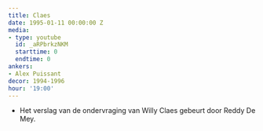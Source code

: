 ```yaml
---
title: Claes
date: 1995-01-11 00:00:00 Z
media:
- type: youtube
  id: _aRPbrkzNKM
  starttime: 0
  endtime: 0
ankers:
- Alex Puissant
decor: 1994-1996
hour: '19:00'
---
```


* Het verslag van de ondervraging van Willy Claes gebeurt door Reddy De Mey.
